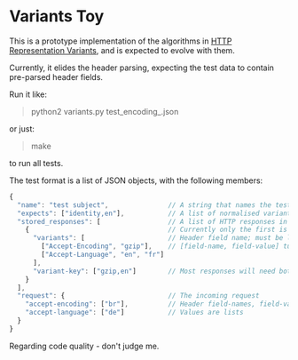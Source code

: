 
# Variants Toy

This is a prototype implementation of the algorithms in [HTTP Representation Variants](https://mnot.github.io/I-D/variants/), and is expected to evolve with them.

Currently, it elides the header parsing, expecting the test data to contain pre-parsed header fields.

Run it like:

> python2 variants.py test_encoding_.json

or just:

> make

to run all tests.

The test format is a list of JSON objects, with the following members:

~~~ javascript
{
  "name": "test subject",               // A string that names the test 
  "expects": ["identity,en"],           // A list of normalised variant-ids that we expect to match
  "stored_responses": [                 // A list of HTTP responses in the cache.
    {                                   // Currently only the first is used.
      "variants": [                     // Header field name; must be lowercase
        ["Accept-Encoding", "gzip"],    // [field-name, field-value] tuples; any case for names
        ["Accept-Language", "en", "fr"]
      ],
      "variant-key": ["gzip,en"]        // Most responses will need both variants and variant-key
    }
  ],
  "request": {                          // The incoming request
    "accept-encoding": ["br"],          // Header field-names, field-values. Names need to be lc
    "accept-language": ["de"]           // Values are lists
  }
}
~~~


Regarding code quality - don't judge me.
